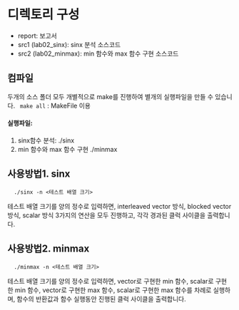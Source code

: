 # 디렉토리 구성
- report: 보고서
- src1 (lab02_sinx): sinx 분석 소스코드
- src2 (lab02_minmax): min 함수와 max 함수 구현 소스코드

## 컴파일
두개의 소스 폴더 모두 개별적으로 make를 진행하여 별개의 실행파일을 만들 수 있습니다.
``` make all``` : MakeFile 이용

#### 실행파일: 
1. sinx함수 분석: ./sinx
2. min 함수와 max 함수 구현 ./minmax

## 사용방법1. sinx

```  ./sinx -n <테스트 배열 크기>```

테스트 배열 크기를 양의 정수로 입력하면, interleaved vector 방식, blocked vector 방식, scalar 방식 3가지의 연산을 모두 진행하고, 각각 경과된 클럭 사이클을 출력합니다.

## 사용방법2. minmax

```  ./minmax -n <테스트 배열 크기>```

테스트 배열 크기를 양의 정수로 입력하면, vector로 구현한 min 함수, scalar로 구현한 min 함수, vector로 구현한 max 함수, scalar로 구현한 max 함수를 차례로 실행하며, 함수의 반환값과 함수 실행동안 진행된 클럭 사이클을 출력합니다.